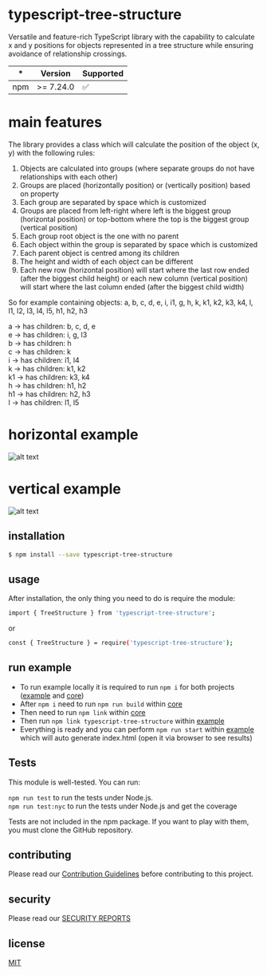 # typescript-tree-structure

Versatile and feature-rich TypeScript library with the capability to calculate x and y positions for objects represented in a tree structure while ensuring avoidance of relationship crossings.

| \*  | Version   | Supported          |
| --- | --------- | ------------------ |
| npm | >= 7.24.0 | :white_check_mark: |

# main features

The library provides a class which will calculate the position of the object (x, y) with the following rules:

1. Objects are calculated into groups (where separate groups do not have relationships with each other)
2. Groups are placed (horizontally position) or (vertically position) based on property
3. Each group are separated by space which is customized
4. Groups are placed from left-right where left is the biggest group (horizontal position) or top-bottom where the top is the biggest group (vertical position)
5. Each group root object is the one with no parent
6. Each object within the group is separated by space which is customized
7. Each parent object is centred among its children
8. The height and width of each object can be different
9. Each new row (horizontal position) will start where the last row ended (after the biggest child height) or each new column (vertical position) will start where the last column ended (after the biggest child width)

So for example containing objects: a, b, c, d, e, i, i1, g, h, k, k1, k2, k3, k4, l, l1, l2, l3, l4, l5, h1, h2, h3

a -> has children: b, c, d, e <br/>
e -> has children: i, g, l3 <br/>
b -> has children: h <br/>
c -> has children: k <br/>
i -> has children: i1, l4 <br/>
k -> has children: k1, k2 <br/> 
k1 -> has children: k3, k4 <br/>
h -> has children: h1, h2 <br/>
h1 -> has children: h2, h3 <br/>
l -> has children: l1, l5 <br/>

# horizontal example

![alt text](https://github.com/piratuks/typescript-tree-structure/blob/main/object_example_horizontal.png?raw=true)

# vertical example

![alt text](https://github.com/piratuks/typescript-tree-structure/blob/main/object_example_vertical.png?raw=true)

## installation

```bash
$ npm install --save typescript-tree-structure
```

## usage

After installation, the only thing you need to do is require the module:

```bash
import { TreeStructure } from 'typescript-tree-structure';
```

or

```bash
const { TreeStructure } = require('typescript-tree-structure');
```

## run example

- To run example locally it is required to run `npm i` for both projects ([example](https://github.com/piratuks/typescript-tree-structure/tree/main/example) and [core](https://github.com/piratuks/typescript-tree-structure/tree/main/core))
- After `npm i` need to run `npm run build` within [core](https://github.com/piratuks/typescript-tree-structure/tree/main/core)
- Then need to run `npm link` within [core](https://github.com/piratuks/typescript-tree-structure/tree/main/core)
- Then run `npm link typescript-tree-structure` within [example](https://github.com/piratuks/typescript-tree-structure/tree/main/example)
- Everything is ready and you can perform `npm run start` within [example](https://github.com/piratuks/typescript-tree-structure/tree/main/example) which will auto generate index.html (open it via browser to see results) 

## Tests

This module is well-tested. You can run:

`npm run test` to run the tests under Node.js.
<br/>
`npm run test:nyc` to run the tests under Node.js and get the coverage

Tests are not included in the npm package. If you want to play with them, you must clone the GitHub repository.

## contributing

Please read our [Contribution Guidelines](CONTRIBUTING.md) before contributing to this project.

## security

Please read our [SECURITY REPORTS](SECURITY.md)

## license

[MIT](LICENSE)
